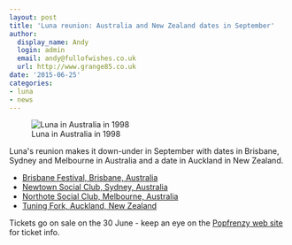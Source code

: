 ```yaml
---
layout: post
title: 'Luna reunion: Australia and New Zealand dates in September'
author:
  display_name: Andy
  login: admin
  email: andy@fullofwishes.co.uk
  url: http://www.grange85.co.uk
date: '2015-06-25'
categories:
- luna
- news
---
```

<p><figure class="caption aligncenter"><img src="https://media.fullofwishes.co.uk/02-luna/pictures/luna-australia-1998-mosaic.jpg" alt="Luna in Australia in 1998" class /><figcaption class="caption-text"> Luna in Australia in 1998</figcaption></figure>
Luna's reunion makes it down-under in September with dates in Brisbane, Sydney and Melbourne in Australia and a date in Auckland in New Zealand. </p>
<ul>
<li><a href="/database/luna/shows/2015/2015-09-15-luna-brisbane-festival-brisbane-australia">Brisbane Festival, Brisbane, Australia</a></li>
<li><a href="/database/luna/shows/2015/2015-09-16-luna-newtown-social-club-sydney-australia">Newtown Social Club, Sydney, Australia</a></li>
<li><a href="/database/luna/shows/2015/2015-09-17-luna-northcote-social-club-melbourne-australia">Northote Social Club, Melbourne, Australia</a></li>
<li><a href="/database/luna/shows/2015/2015-09-19-luna-tuning-fork-auckland-new-zealand">Tuning Fork, Auckland, New Zealand</a></li>
</ul>
<p>Tickets go on sale on the 30 June - keep an eye on the <a href="http://www.popfrenzy.com.au/presents/102:luna-usa-australian-tour-september-2015">Popfrenzy web site</a> for ticket info.</p>
